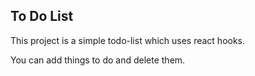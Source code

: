 ## To Do List

This project is a simple todo-list which uses react hooks.

You can add things to do and delete them.